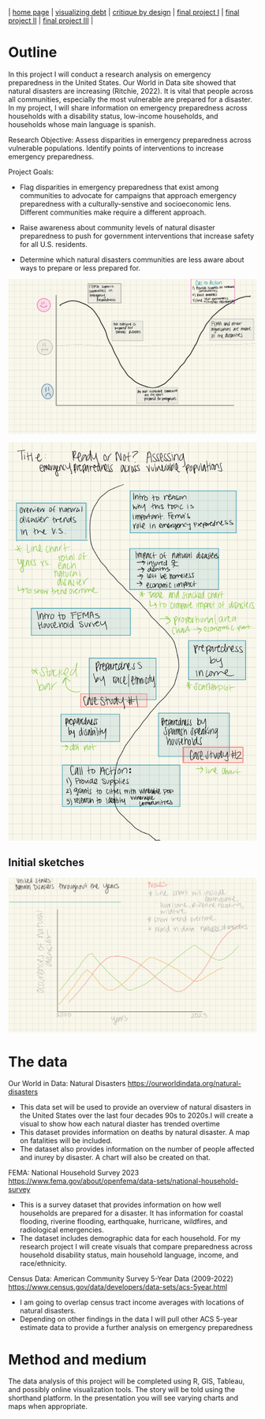 | [home page](https://cmustudent.github.io/tswd-portfolio-templates/) | [visualizing debt](visualizing-government-debt) | [critique by design](critique-by-design) | [final project I](final-project-part-one) | [final project II](final-project-part-two) | [final project III](final-project-part-three) |

# Outline
In this project I will conduct a research analysis on emergency preparedness in the United States. Our World in Data site showed that natural disasters are increasing (Ritchie, 2022). It is vital that people across all communities, especially the most vulnerable are prepared for a disaster. In my project, I will share information on emergency preparedness across households with a disability status, low-income households, and households whose main language is spanish. 

Research Objective: Assess disparities in emergency preparedness across vulnerable populations. Identify points of interventions to increase emergency preparedness. 

Project Goals: 
- Flag disparities in emergency preparedness that exist among communities to advocate for campaigns that approach emergency preparedness with a culturally-senstive and socioeconomic lens. Different communities make require a different approach. 

- Raise awareness about community levels of natural disaster preparedness to push for government interventions that increase safety for all U.S. residents. 

- Determine which natural disasters communities are less aware about ways to prepare or less prepared for. 


![Sketches-3](Sketches-3.jpg)


![Sketches-6](Sketches-6.jpg)



## Initial sketches


![Sketches-4](Sketches-4.jpg)

# The data
 
Our World in Data: 
Natural Disasters
https://ourworldindata.org/natural-disasters
- This data set will be used to provide an overview of natural disasters in the United States over the last four decades 90s to 2020s.I will create a visual to show how each natural diaster has trended overtime
- This dataset provides information on deaths by natural disaster. A map on fatalities will be included. 
- The dataset also provides information on the number of people affected and inurey by disaster. A chart will also be created on that. 

FEMA:
National Household Survey 2023
https://www.fema.gov/about/openfema/data-sets/national-household-survey 
- This is a survey dataset that provides information on how well households are prepared for a disaster. It has information for coastal flooding, riverine flooding, earthquake, hurricane, wildfires, and radiological emergencies. 
- The dataset includes demographic data for each household. For my research project I will create visuals that compare preparedness across household disability status, main household language, income, and race/ethnicity. 

Census Data: 
American Community Survey 5-Year Data (2009-2022) 
https://www.census.gov/data/developers/data-sets/acs-5year.html 
- I am going to overlap census tract income averages with locations of natural disasters. 
- Depending on other findings in the data I will pull other ACS 5-year estimate data to provide a further analysis on emergency preparedness



# Method and medium
The data analysis of this project will be completed using R, GIS, Tableau, and possibly online visualization tools. The story will be told using the shorthand platform. In the presentation you will see varying charts and maps when appropriate. 
